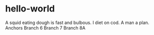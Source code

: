 # hello-world
A squid eating dough is fast and bulbous. 
I diet on cod.
A man a plan.
Anchors
Branch 6
Branch 7
Branch 8A
